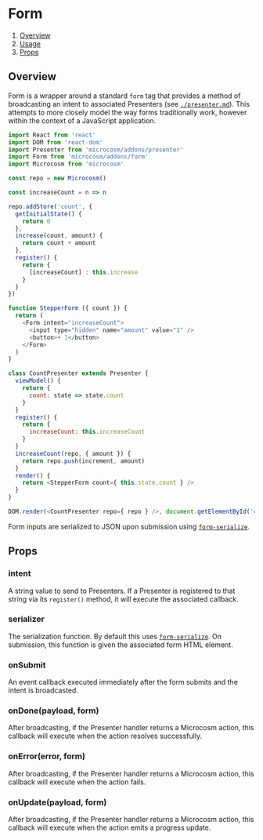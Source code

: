 # Form

1. [Overview](#overview)
2. [Usage](#usage)
3. [Props](#props)

## Overview

Form is a wrapper around a standard `form` tag that provides a method
of broadcasting an intent to associated Presenters (see
[`./presenter.md`](./presenter.md)). This attempts to more closely
model the way forms traditionally work, however within the context of
a JavaScript application.

```javascript
import React from 'react'
import DOM from 'react-dom'
import Presenter from 'microcosm/addons/presenter'
import Form from 'microcosm/addons/form'
import Microcosm from 'microcosm'

const repo = new Microcosm()

const increaseCount = n => n

repo.addStore('count', {
  getInitialState() {
    return 0
  },
  increase(count, amount) {
    return count + amount
  },
  register() {
    return {
      [increaseCount] : this.increase
    }
  }
})

function StepperForm ({ count }) {
  return (
    <Form intent="increaseCount">
      <input type="hidden" name="amount" value="1" />
      <button>+ 1</button>
    </Form>
  )
}

class CountPresenter extends Presenter {
  viewModel() {
    return {
      count: state => state.count
    }
  }
  register() {
    return {
      increaseCount: this.increaseCount
    }
  }
  increaseCount(repo, { amount }) {
    return repo.push(increment, amount)
  }
  render() {
    return <StepperForm count={ this.state.count } />
  }
}

DOM.render(<CountPresenter repo={ repo } />, document.getElementById('container'))
```

Form inputs are serialized to JSON upon submission using
[`form-serialize`](https://github.com/defunctzombie/form-serialize).

## Props

### intent

A string value to send to Presenters. If a Presenter is registered to
that string via its `register()` method, it will execute the
associated callback.

### serializer

The serialization function. By default this uses
[`form-serialize`](https://github.com/defunctzombie/form-serialize). On
submission, this function is given the associated form HTML element.

### onSubmit

An event callback executed immediately after the form submits and the
intent is broadcasted.

### onDone(payload, form)

After broadcasting, if the Presenter handler returns a Microcosm
action, this callback will execute when the action resolves
successfully.

### onError(error, form)

After broadcasting, if the Presenter handler returns a Microcosm
action, this callback will execute when the action fails.

### onUpdate(payload, form)

After broadcasting, if the Presenter handler returns a Microcosm
action, this callback will execute when the action emits a progress
update.
